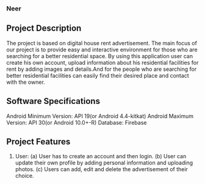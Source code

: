 ### Neer
## Project Description

The project is based on digital house rent advertisement. The main focus
of our project is to provide easy and interactive environment for those
who are searching for a better residential space. By using this application
user can create his own account, upload information about his residential
facilities for rent by adding images and details.And for the people who are
searching for better residential facilities can easily find their desired place
and contact with the owner.

## Software Specifications

Android Minimum Version: API 19(or Android 4.4-kitkat)
Android Maximum Version: API 30(or Android 10.0+-R)
Database: Firebase

## Project Features

1. User:
(a) User has to create an account and then login.
(b) User can update their own profile by adding personal information and uploading photos.
(c) Users can add, edit and delete the advertisement of their choice.
